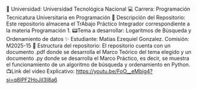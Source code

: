 📍 Universidad:
        Universidad Tecnológica Nacional 
💻 Carrera:
        Programación Tecnicatura Universitaria en Programación 
📂 Descripción del Repositorio:
        Este repositorio almacena el TrAbajo Práctico Integrador correspondiente a la materia Programación 1. 
📟Tema a desarrollar:
        Logaritmos de Búsqueda y Ordenamiento de datos
✨ Estudiante: 
        Matias Ezequiel Gonzalez. Comisión: M2025-15 
📌 Estructura del repositorio: 
        El repositorio cuenta con un documento .pdf donde se desarrolla el Marco Teórico del tema elegido y un documento .py donde se desarrolla el Marco Práctico, es decir, se muestra el funcionamiento de un algoritmo de búsqueda y ordenamiento en Python.
📺Link del video Explicativo: 
        https://youtu.be/FoO__eMbig4?si=q8lPF2HoJiI3I8a6
